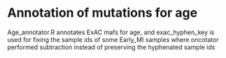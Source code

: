 # Annotation of mutations for age

Age\_annotator.R annotates ExAC mafs for age, and exac\_hyphen\_key is used for fixing the sample ids of some Early_MI 
samples where oncotator performed subtraction instead of preserving the hyphenated sample ids
